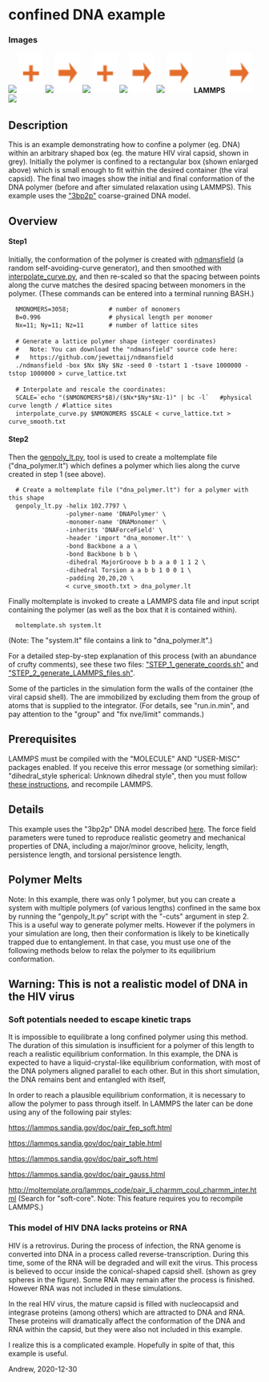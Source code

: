 confined DNA example
==========

### Images

<img src="http://moltemplate.org/images/DNA/3bp2p/3bp2p_dna_monomer_LR.jpg" width=220> <img src="images/plus.svg" height=80> <img src="http://moltemplate.org/images/DNA/3bp2p/HIV_capsid+DNA/curve_ndmansfield_11x11x11_white_LR.jpg" width=200> <img src="images/rightarrow.svg" height=80> <img src="http://moltemplate.org/images/DNA/3bp2p/HIV_capsid+DNA/dna_t=0_green+cyan_scale0.5_width0.2_bbk_occ_light2_LR.jpg" width=200> <img src="images/plus.svg" height=80>
<img src="http://moltemplate.org/images/DNA/3bp2p/HIV_capsid+DNA/capsid_bbk_occ_light3_LR.jpg" width=200> <img src="images/rightarrow.svg" height=80>
<img src="http://moltemplate.org/images/DNA/3bp2p/HIV_capsid+DNA/dna+capsid_t=0_scale0.5_green+cyan_bbk_occ_light2_LR.jpg" width=200> <img src="images/rightarrow.svg" height=80> **LAMMPS**  <img src="images/rightarrow.svg" height=80>  <img src="http://moltemplate.org/images/DNA/3bp2p/HIV_capsid+DNA/dna+capsid_t=8680000_green+cyan_bbk_occ_light2_LR.jpg" width=200>


## Description

This is an example demonstrating how to confine a polymer (eg. DNA) within an
arbitrary shaped box (eg. the mature HIV viral capsid, shown in grey).
Initially the polymer is confined to a rectangular box (shown enlarged above)
which is small enough to fit within the desired container (the viral capsid).
The final two images show the initial and final conformation of
the DNA polymer (before and after simulated relaxation using LAMMPS).
This example uses the ["3bp2p"](../simple_dna_example)
coarse-grained DNA model.


## Overview

#### Step1
Initially, the conformation of the polymer is created with 
[ndmansfield](https://github.com/jewettaij/ndmansfield)
(a random self-avoiding-curve generator), and then smoothed with
[interpolate_curve.py](../../../../../../../doc/doc_interpolate_curve.md),
and then re-scaled so that the spacing between points along the
curve matches the desired spacing between monomers in the polymer.
(These commands can be entered into a terminal running BASH.)

```shell
  NMONOMERS=3058;           # number of monomers
  B=0.996                   # physical length per monomer
  Nx=11; Ny=11; Nz=11       # number of lattice sites

  # Generate a lattice polymer shape (integer coordinates)
  #   Note: You can download the "ndmansfield" source code here:
  #   https://github.com/jewettaij/ndmansfield
  ./ndmansfield -box $Nx $Ny $Nz -seed 0 -tstart 1 -tsave 1000000 -tstop 1000000 > curve_lattice.txt

  # Interpolate and rescale the coordinates:
  SCALE=`echo "($NMONOMERS*$B)/($Nx*$Ny*$Nz-1)" | bc -l`   #physical curve length / #lattice sites
  interpolate_curve.py $NMONOMERS $SCALE < curve_lattice.txt > curve_smooth.txt
```

#### Step2
Then the
[genpoly_lt.py](../../../../../../../doc/doc_genpoly_lt.md),
tool is used to create a moltemplate file ("dna_polymer.lt")
which defines a polymer which lies along the curve
created in step 1 (see above).

```shell
  # Create a moltemplate file ("dna_polymer.lt") for a polymer with this shape
  genpoly_lt.py -helix 102.7797 \
                -polymer-name 'DNAPolymer' \
                -monomer-name 'DNAMonomer' \
                -inherits 'DNAForceField' \
                -header 'import "dna_monomer.lt"' \
                -bond Backbone a a \
                -bond Backbone b b \
                -dihedral MajorGroove b b a a 0 1 1 2 \
                -dihedral Torsion a a b b 1 0 0 1 \
                -padding 20,20,20 \
                < curve_smooth.txt > dna_polymer.lt
```

Finally moltemplate is invoked to create a LAMMPS data file and input script
containing the polymer (as well as the box that it is contained within).

```shell
  moltemplate.sh system.lt
```

(Note: The "system.lt" file contains a link to "dna_polymer.lt".)

For a detailed step-by-step explanation of this process
(with an abundance of crufty comments),
see these two files:
["STEP_1_generate_coords.sh"](STEP_1_generate_coords.sh)
and
["STEP_2_generate_LAMMPS_files.sh"](STEP_2_generate_LAMMPS_files.sh).


Some of the particles in the simulation form the walls of the container
(the viral capsid shell).  The are immobilized by excluding them from
the group of atoms that is supplied to the integrator.  (For details, see
"run.in.min", and pay attention to the "group" and "fix nve/limit" commands.)


##    Prerequisites

LAMMPS must be compiled with the "MOLECULE" AND "USER-MISC" packages enabled.
If you receive this error message (or something similar):
"dihedral_style spherical: Unknown dihedral style", then you must follow
[these instructions](https://lammps.sandia.gov/doc/Build_package.html),
and recompile LAMMPS.


## Details

This example uses the "3bp2p" DNA model described [here](../simple_dna_example).
The force field parameters were tuned to reproduce realistic geometry and
mechanical properties of DNA, including a major/minor groove, helicity, length,
persistence length, and torsional persistence length.


## Polymer Melts

Note: In this example, there was only 1 polymer, but you can create a
system with multiple polymers (of various lengths) confined in the same box
by running the "genpoly_lt.py" script with the "-cuts" argument in step 2.
This is a useful way to generate polymer melts.  However if the polymers
in your simulation are long, then their conformation is likely to be
kinetically trapped due to entanglement.  In that case, you must use
one of the following methods below to relax the polymer to its
equilibrium conformation.


## Warning: This is not a realistic model of DNA in the HIV virus

### Soft potentials needed to escape kinetic traps

It is impossible to equilibrate a long confined polymer using this method.
The duration of this simulation is insufficient for a polymer
of this length to reach a realistic equilibrium conformation.
In this example, the DNA is expected to have a liquid-crystal-like
equilibrium conformation, with most of the DNA polymers aligned
parallel to each other.  But in this short simulation, the DNA
remains bent and entangled with itself,

In order to reach a plausible equilibrium conformation,
it is necessary to allow the polymer to pass through itself.
In LAMMPS the later can be done using any of the following pair styles:

https://lammps.sandia.gov/doc/pair_fep_soft.html

https://lammps.sandia.gov/doc/pair_table.html

https://lammps.sandia.gov/doc/pair_soft.html

https://lammps.sandia.gov/doc/pair_gauss.html

http://moltemplate.org/lammps_code/pair_lj_charmm_coul_charmm_inter.html
(Search for "soft-core".  Note: This feature requires you to recompile LAMMPS.)

### This model of HIV DNA lacks proteins or RNA

HIV is a retrovirus.
During the process of infection, the RNA genome is converted into DNA
in a process called reverse-transcription.  During this time, some of the
RNA will be degraded and will exit the virus.
This process is believed to occur inside the conical-shaped capsid shell.
(shown as grey spheres in the figure).
Some RNA may remain after the process is finished.
However RNA was not included in these simulations.

In the real HIV virus, the mature capsid is filled with nucleocapsid and
integrase proteins (among others) which are attracted to DNA and RNA.
These proteins will dramatically affect the conformation of the DNA and RNA
within the capsid, but they were also not included in this example.

I realize this is a complicated example.
Hopefully in spite of that, this example is useful.

Andrew, 2020-12-30
